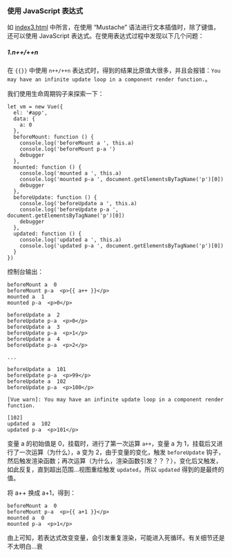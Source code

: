 ### 使用 JavaScript 表达式

如 <a href="./index3.html">index3.html</a> 中所言，在使用 “Mustache” 语法进行文本插值时，除了键值，还可以使用 JavaScript 表达式。在使用表达式过程中发现以下几个问题：

##### 1.n++/++n

在 `{{}}` 中使用 `n++/++n` 表达式时，得到的结果比原值大很多，并且会报错：`You may have an infinite update loop in a component render function.`。

我们使用生命周期钩子来探索一下：

```
let vm = new Vue({
  el: '#app',
  data: {
    a: 0
  },
  beforeMount: function () {
    console.log('beforeMount a ', this.a)
    console.log('beforeMount p-a ')
    debugger
  },
  mounted: function () {
    console.log('mounted a ', this.a)
    console.log('mounted p-a ', document.getElementsByTagName('p')[0])
    debugger
  },
  beforeUpdate: function () {
    console.log('beforeUpdate a ', this.a)
    console.log('beforeUpdate p-a ', document.getElementsByTagName('p')[0])
    debugger
  },
  updated: function () {
    console.log('updated a ', this.a)
    console.log('updated p-a ', document.getElementsByTagName('p')[0])
  }
})
```

控制台输出：

```
beforeMount a  0
beforeMount p-a  <p>​{{ a++ }}​</p>​
mounted a  1
mounted p-a  <p>​0​</p>​

beforeUpdate a  2
beforeUpdate p-a  <p>​0​</p>​
beforeUpdate a  3
beforeUpdate p-a  <p>​1​</p>​
beforeUpdate a  4
beforeUpdate p-a  <p>​2​</p>​

...

beforeUpdate a  101
beforeUpdate p-a  <p>​99​</p>​
beforeUpdate a  102
beforeUpdate p-a  <p>​100​</p>​

[Vue warn]: You may have an infinite update loop in a component render function.

[102]
updated a  102
updated p-a  <p>​101​</p>​
```

变量 a 的初始值是 0，挂载时，进行了第一次运算 `a++`，变量 a 为 1，挂载后又进行了一次运算（为什么），a 变为 2，由于变量的变化，触发 `beforeUpdate` 钩子，然后触发渲染函数；再次运算（为什么，渲染函数引发？？？），变化后又触发，如此反复，直到超出范围...视图重绘触发 `updated`，所以 `updated` 得到的是最终的值。

将 a++ 换成 a+1，得到：

```
beforeMount a  0
beforeMount p-a  <p>​{{ a+1 }}​</p>​
mounted a  0
mounted p-a  <p>​1​</p>​
```

由上可知，若表达式改变变量，会引发重复渲染，可能进入死循环。有关细节还是不太明白...衰

